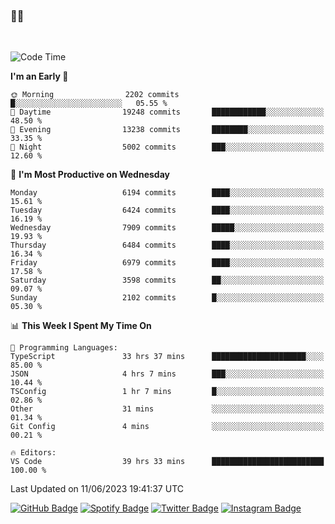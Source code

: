 ### 🤙🍺

<!-- <a href="https://github-readme-stats.vercel.app/api?username=hzak2xx&count_private=true&show_icons=true&theme=dracula">
  <img align="center" src="https://github-readme-stats.vercel.app/api?username=hzak2xx&count_private=true&show_icons=true&theme=dracula" />
</a>
</br> -->
</br>

<!--START_SECTION:waka-->
![Code Time](http://img.shields.io/badge/Code%20Time-2%2C503%20hrs%2015%20mins-blue)

**I'm an Early 🐤** 

```text
🌞 Morning                2202 commits        █░░░░░░░░░░░░░░░░░░░░░░░░   05.55 % 
🌆 Daytime                19248 commits       ████████████░░░░░░░░░░░░░   48.50 % 
🌃 Evening                13238 commits       ████████░░░░░░░░░░░░░░░░░   33.35 % 
🌙 Night                  5002 commits        ███░░░░░░░░░░░░░░░░░░░░░░   12.60 % 
```
📅 **I'm Most Productive on Wednesday** 

```text
Monday                   6194 commits        ████░░░░░░░░░░░░░░░░░░░░░   15.61 % 
Tuesday                  6424 commits        ████░░░░░░░░░░░░░░░░░░░░░   16.19 % 
Wednesday                7909 commits        █████░░░░░░░░░░░░░░░░░░░░   19.93 % 
Thursday                 6484 commits        ████░░░░░░░░░░░░░░░░░░░░░   16.34 % 
Friday                   6979 commits        ████░░░░░░░░░░░░░░░░░░░░░   17.58 % 
Saturday                 3598 commits        ██░░░░░░░░░░░░░░░░░░░░░░░   09.07 % 
Sunday                   2102 commits        █░░░░░░░░░░░░░░░░░░░░░░░░   05.30 % 
```


📊 **This Week I Spent My Time On** 

```text
💬 Programming Languages: 
TypeScript               33 hrs 37 mins      █████████████████████░░░░   85.00 % 
JSON                     4 hrs 7 mins        ███░░░░░░░░░░░░░░░░░░░░░░   10.44 % 
TSConfig                 1 hr 7 mins         █░░░░░░░░░░░░░░░░░░░░░░░░   02.86 % 
Other                    31 mins             ░░░░░░░░░░░░░░░░░░░░░░░░░   01.34 % 
Git Config               4 mins              ░░░░░░░░░░░░░░░░░░░░░░░░░   00.21 % 

🔥 Editors: 
VS Code                  39 hrs 33 mins      █████████████████████████   100.00 % 
```


 Last Updated on 11/06/2023 19:41:37 UTC
<!--END_SECTION:waka-->

[![GitHub Badge](https://img.shields.io/badge/GitHub-100000?style=for-the-badge&logo=github&logoColor=white)](https://github.com/hzak2xx)
[![Spotify Badge](https://img.shields.io/badge/Spotify-1ED760?&style=for-the-badge&logo=spotify&logoColor=white)](https://open.spotify.com/user/uf90s6sbbh75a1mt44clkhkvf)
[![Twitter Badge](https://img.shields.io/badge/Twitter-1DA1F2?style=for-the-badge&logo=twitter&logoColor=white)](https://twitter.com/hzak2xx)
[![Instagram Badge](https://img.shields.io/badge/Instagram-E4405F?style=for-the-badge&logo=instagram&logoColor=white)](https://www.instagram.com/hzak2xx/)
